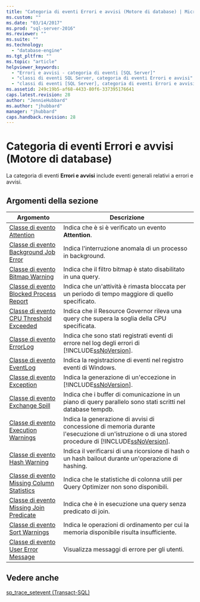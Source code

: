 ```yaml
---
title: "Categoria di eventi Errori e avvisi (Motore di database) | Microsoft Docs"
ms.custom: ""
ms.date: "03/14/2017"
ms.prod: "sql-server-2016"
ms.reviewer: ""
ms.suite: ""
ms.technology: 
  - "database-engine"
ms.tgt_pltfrm: ""
ms.topic: "article"
helpviewer_keywords: 
  - "Errori e avvisi - categoria di eventi [SQL Server]"
  - "classi di eventi SQL Server, categoria di eventi Errori e avvisi"
  - "classi di eventi [SQL Server], categoria di eventi Errori e avvisi"
ms.assetid: 249c19b5-af68-4433-80f6-337395176641
caps.latest.revision: 28
author: "JennieHubbard"
ms.author: "jhubbard"
manager: "jhubbard"
caps.handback.revision: 28
---
```

# Categoria di eventi Errori e avvisi (Motore di database)
  La categoria di eventi **Errori e avvisi** include eventi generali relativi a errori e avvisi.  
  
## Argomenti della sezione  
  
|Argomento|Descrizione|  
|-----------|-----------------|  
|[Classe di evento Attention](../../relational-databases/event-classes/attention-event-class.md)|Indica che è si è verificato un evento **Attention**.|  
|[Classe di evento Background Job Error](../../relational-databases/event-classes/background-job-error-event-class.md)|Indica l'interruzione anomala di un processo in background.|  
|[Classe di evento Bitmap Warning](../../relational-databases/event-classes/bitmap-warning-event-class.md)|Indica che il filtro bitmap è stato disabilitato in una query.|  
|[Classe di evento Blocked Process Report](../../relational-databases/event-classes/blocked-process-report-event-class.md)|Indica che un'attività è rimasta bloccata per un periodo di tempo maggiore di quello specificato.|  
|[Classe di evento CPU Threshold Exceeded](../../relational-databases/event-classes/cpu-threshold-exceeded-event-class.md)|Indica che il Resource Governor rileva una query che supera la soglia della CPU specificata.|  
|[Classe di evento ErrorLog](../../relational-databases/event-classes/errorlog-event-class.md)|Indica che sono stati registrati eventi di errore nel log degli errori di [!INCLUDE[ssNoVersion](../../includes/ssnoversion-md.md)].|  
|[Classe di evento EventLog](../../relational-databases/event-classes/eventlog-event-class.md)|Indica la registrazione di eventi nel registro eventi di Windows.|  
|[Classe di evento Exception](../../relational-databases/event-classes/exception-event-class.md)|Indica la generazione di un'eccezione in [!INCLUDE[ssNoVersion](../../includes/ssnoversion-md.md)].|  
|[Classe di evento Exchange Spill](../../relational-databases/event-classes/exchange-spill-event-class.md)|Indica che i buffer di comunicazione in un piano di query parallelo sono stati scritti nel database tempdb.|  
|[Classe di evento Execution Warnings](../../relational-databases/event-classes/execution-warnings-event-class.md)|Indica la generazione di avvisi di concessione di memoria durante l'esecuzione di un'istruzione o di una stored procedure di [!INCLUDE[ssNoVersion](../../includes/ssnoversion-md.md)].|  
|[Classe di evento Hash Warning](../../relational-databases/event-classes/hash-warning-event-class.md)|Indica il verificarsi di una ricorsione di hash o un hash bailout durante un'operazione di hashing.|  
|[Classe di evento Missing Column Statistics](../../relational-databases/event-classes/missing-column-statistics-event-class.md)|Indica che le statistiche di colonna utili per Query Optimizer non sono disponibili.|  
|[Classe di evento Missing Join Predicate](../../relational-databases/event-classes/missing-join-predicate-event-class.md)|Indica che è in esecuzione una query senza predicato di join.|  
|[Classe di evento Sort Warnings](../../relational-databases/event-classes/sort-warnings-event-class.md)|Indica le operazioni di ordinamento per cui la memoria disponibile risulta insufficiente.|  
|[Classe di evento User Error Message](../../relational-databases/event-classes/user-error-message-event-class.md)|Visualizza messaggi di errore per gli utenti.|  
  
## Vedere anche  
 [sp_trace_setevent &#40;Transact-SQL&#41;](../../relational-databases/system-stored-procedures/sp-trace-setevent-transact-sql.md)  
  
  